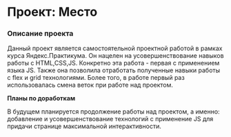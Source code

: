 # Проект: Место

### Описание проекта

Данный проект является самостоятельной проектной работой в рамках курса Яндекс.Практикума. Он нацелен на усовершенствование навыков работы с HTML,CSS,JS. Конкретно эта работа - первая с применением языка JS. Также она позволила отработать полученные навыки работы с flex и grid технологиями. Более того, в работе первый раз использовалась смена веток при работе над проектом.

**Планы по доработкам**

В будущем планируется продолжение работы над проектом, а именно: добавление и усовершенствование технологий с применение JS для придачи странице максимальной интерактивности.